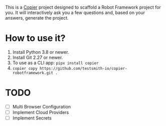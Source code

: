 This is a [Copier](https://copier.readthedocs.io/en/stable/) project designed to scaffold a Robot Framework project for you. It will interactively ask you a few questions and, based on your answers, generate the project.

# How to use it?

1. Install Python 3.8 or newer.
2. Install Git 2.27 or newer.
3. To use as a CLI app: `pipx install copier`
4. `copier copy https://github.com/testsmith-io/copier-robotframework.git .`

# TODO

* [ ] Multi Browser Configuration
* [ ] Implement Cloud Providers
* [ ] Implement Secrets
